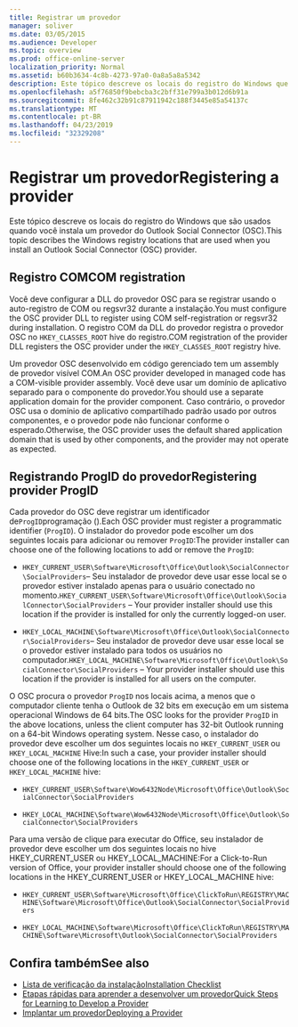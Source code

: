 ```yaml
---
title: Registrar um provedor
manager: soliver
ms.date: 03/05/2015
ms.audience: Developer
ms.topic: overview
ms.prod: office-online-server
localization_priority: Normal
ms.assetid: b60b3634-4c8b-4273-97a0-0a8a5a8a5342
description: Este tópico descreve os locais do registro do Windows que são usados quando você instala um provedor do Outlook Social Connector (OSC).
ms.openlocfilehash: a5f76850f9bebcba3c2bff31e799a3b012d6b91a
ms.sourcegitcommit: 8fe462c32b91c87911942c188f3445e85a54137c
ms.translationtype: MT
ms.contentlocale: pt-BR
ms.lasthandoff: 04/23/2019
ms.locfileid: "32329208"
---
```

# <a name="registering-a-provider"></a><span data-ttu-id="0592d-103">Registrar um provedor</span><span class="sxs-lookup"><span data-stu-id="0592d-103">Registering a provider</span></span>

<span data-ttu-id="0592d-104">Este tópico descreve os locais do registro do Windows que são usados quando você instala um provedor do Outlook Social Connector (OSC).</span><span class="sxs-lookup"><span data-stu-id="0592d-104">This topic describes the Windows registry locations that are used when you install an Outlook Social Connector (OSC) provider.</span></span>
  
## <a name="com-registration"></a><span data-ttu-id="0592d-105">Registro COM</span><span class="sxs-lookup"><span data-stu-id="0592d-105">COM registration</span></span>

<span data-ttu-id="0592d-106">Você deve configurar a DLL do provedor OSC para se registrar usando o auto-registro de COM ou regsvr32 durante a instalação.</span><span class="sxs-lookup"><span data-stu-id="0592d-106">You must configure the OSC provider DLL to register using COM self-registration or regsvr32 during installation.</span></span> <span data-ttu-id="0592d-107">O registro COM da DLL do provedor registra o provedor OSC no `HKEY_CLASSES_ROOT` hive do registro.</span><span class="sxs-lookup"><span data-stu-id="0592d-107">COM registration of the provider DLL registers the OSC provider under the `HKEY_CLASSES_ROOT` registry hive.</span></span> 
  
<span data-ttu-id="0592d-108">Um provedor OSC desenvolvido em código gerenciado tem um assembly de provedor visível COM.</span><span class="sxs-lookup"><span data-stu-id="0592d-108">An OSC provider developed in managed code has a COM-visible provider assembly.</span></span> <span data-ttu-id="0592d-109">Você deve usar um domínio de aplicativo separado para o componente do provedor.</span><span class="sxs-lookup"><span data-stu-id="0592d-109">You should use a separate application domain for the provider component.</span></span> <span data-ttu-id="0592d-110">Caso contrário, o provedor OSC usa o domínio de aplicativo compartilhado padrão usado por outros componentes, e o provedor pode não funcionar conforme o esperado.</span><span class="sxs-lookup"><span data-stu-id="0592d-110">Otherwise, the OSC provider uses the default shared application domain that is used by other components, and the provider may not operate as expected.</span></span>
  
## <a name="registering-provider-progid"></a><span data-ttu-id="0592d-111">Registrando ProgID do provedor</span><span class="sxs-lookup"><span data-stu-id="0592d-111">Registering provider ProgID</span></span>

<span data-ttu-id="0592d-112">Cada provedor do OSC deve registrar um identificador de`ProgID`programação ().</span><span class="sxs-lookup"><span data-stu-id="0592d-112">Each OSC provider must register a programmatic identifier (`ProgID`).</span></span> <span data-ttu-id="0592d-113">O instalador do provedor pode escolher um dos seguintes locais para adicionar ou remover `ProgID`:</span><span class="sxs-lookup"><span data-stu-id="0592d-113">The provider installer can choose one of the following locations to add or remove the `ProgID`:</span></span>
  
- <span data-ttu-id="0592d-114">`HKEY_CURRENT_USER\Software\Microsoft\Office\Outlook\SocialConnector\SocialProviders`&ndash; Seu instalador de provedor deve usar esse local se o provedor estiver instalado apenas para o usuário conectado no momento.</span><span class="sxs-lookup"><span data-stu-id="0592d-114">`HKEY_CURRENT_USER\Software\Microsoft\Office\Outlook\SocialConnector\SocialProviders` &ndash; Your provider installer should use this location if the provider is installed for only the currently logged-on user.</span></span>
    
- <span data-ttu-id="0592d-115">`HKEY_LOCAL_MACHINE\Software\Microsoft\Office\Outlook\SocialConnector\SocialProviders`&ndash; Seu instalador de provedor deve usar esse local se o provedor estiver instalado para todos os usuários no computador.</span><span class="sxs-lookup"><span data-stu-id="0592d-115">`HKEY_LOCAL_MACHINE\Software\Microsoft\Office\Outlook\SocialConnector\SocialProviders` &ndash; Your provider installer should use this location if the provider is installed for all users on the computer.</span></span>
    
<span data-ttu-id="0592d-116">O OSC procura o provedor `ProgID` nos locais acima, a menos que o computador cliente tenha o Outlook de 32 bits em execução em um sistema operacional Windows de 64 bits.</span><span class="sxs-lookup"><span data-stu-id="0592d-116">The OSC looks for the provider  `ProgID` in the above locations, unless the client computer has 32-bit Outlook running on a 64-bit Windows operating system.</span></span> <span data-ttu-id="0592d-117">Nesse caso, o instalador do provedor deve escolher um dos seguintes locais no `HKEY_CURRENT_USER` ou `HKEY_LOCAL_MACHINE` Hive:</span><span class="sxs-lookup"><span data-stu-id="0592d-117">In such a case, your provider installer should choose one of the following locations in the  `HKEY_CURRENT_USER` or  `HKEY_LOCAL_MACHINE` hive:</span></span> 
  
- `HKEY_CURRENT_USER\Software\Wow6432Node\Microsoft\Office\Outlook\SocialConnector\SocialProviders`
    
- `HKEY_LOCAL_MACHINE\Software\Wow6432Node\Microsoft\Office\Outlook\SocialConnector\SocialProviders`
    
<span data-ttu-id="0592d-118">Para uma versão de clique para executar do Office, seu instalador de provedor deve escolher um dos seguintes locais no hive HKEY_CURRENT_USER ou HKEY_LOCAL_MACHINE:</span><span class="sxs-lookup"><span data-stu-id="0592d-118">For a Click-to-Run version of Office, your provider installer should choose one of the following locations in the HKEY_CURRENT_USER or HKEY_LOCAL_MACHINE hive:</span></span>
  
- `HKEY_CURRENT_USER\Software\Microsoft\Office\ClickToRun\REGISTRY\MACHINE\Software\Microsoft\Office\Outlook\SocialConnector\SocialProviders`
    
- `HKEY_LOCAL_MACHINE\Software\Microsoft\Office\ClickToRun\REGISTRY\MACHINE\Software\Microsoft\Outlook\SocialConnector\SocialProviders`
    
## <a name="see-also"></a><span data-ttu-id="0592d-119">Confira também</span><span class="sxs-lookup"><span data-stu-id="0592d-119">See also</span></span>

- [<span data-ttu-id="0592d-120">Lista de verificação da instalação</span><span class="sxs-lookup"><span data-stu-id="0592d-120">Installation Checklist</span></span>](installation-checklist.md)
- [<span data-ttu-id="0592d-121">Etapas rápidas para aprender a desenvolver um provedor</span><span class="sxs-lookup"><span data-stu-id="0592d-121">Quick Steps for Learning to Develop a Provider</span></span>](quick-steps-for-learning-to-develop-a-provider.md)
- [<span data-ttu-id="0592d-122">Implantar um provedor</span><span class="sxs-lookup"><span data-stu-id="0592d-122">Deploying a Provider</span></span>](deploying-a-provider.md)

